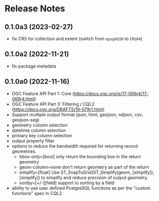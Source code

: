 # Release Notes

## 0.1.0a3 (2023-02-27)

* fix CRS for collection and extent (switch from `epsg4326` to `CRS84`)

## 0.1.0a2 (2022-11-21)

* fix package metadata

## 0.1.0a0 (2022-11-16)

* OGC Feature API Part 1: Core  (https://docs.ogc.org/is/17-069r4/17-069r4.html)
* OGC Feature API Part 3: Filtering / CQL2 (https://docs.ogc.org/DRAFTS/19-079r1.html)
* Support multiple output format (json, html, geojson, ndjson, csv, geojson-seg)
* geometry column selection
* datetime column selection
* primary key column selection
* output property filter
* options to reduce the bandwidth required for returning record geometries.
    - bbox-only=[bool] only return the bounding box in the return geometry
    - geom-column=none don't return geometry as part of the return
    - simplify=[float] Use ST_SnapToGrid(ST_Simplify(geom, [simplify]),[simplify]) to simplify and reduce precision of output geometry.
    - sortby=[+/-][field] support to sorting by a field
* ability to use user defined PostgreSQL functions as per the "custom functions" spec in CQL2.
